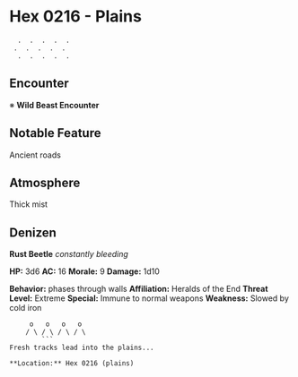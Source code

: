 # Hex 0216 - Plains
```
  .  .  .  .  .
 .  .  .  .  .
  .  .  .  .  .
```

## Encounter

※ **Wild Beast Encounter**

## Notable Feature

Ancient roads

## Atmosphere

Thick mist

## Denizen

**Rust Beetle**
*constantly bleeding*

**HP:** 3d6 **AC:** 16 **Morale:** 9
**Damage:** 1d10

**Behavior:** phases through walls
**Affiliation:** Heralds of the End
**Threat Level:** Extreme
**Special:** Immune to normal weapons
**Weakness:** Slowed by cold iron

```
     o   o   o   o
    / \ / \ / \ / \
        ```
Fresh tracks lead into the plains...

**Location:** Hex 0216 (plains)
